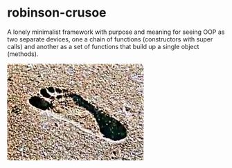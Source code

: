 # robinson-crusoe
A lonely minimalist framework with purpose and meaning for seeing OOP as two separate devices, one a chain of functions (constructors with super calls) and another as a set of functions that build up a single object (methods).

![logo.png](logo.png)
